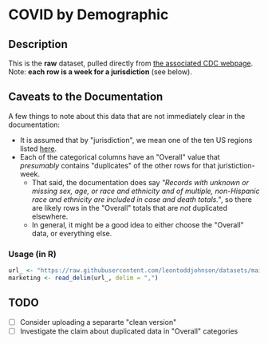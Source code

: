 # COVID by Demographic

## Description

This is the **raw** dataset, pulled directly from [the associated CDC webpage](https://data.cdc.gov/Public-Health-Surveillance/COVID-19-Weekly-Cases-and-Deaths-by-Age-Race-Ethni/hrdz-jaxc/about_data). Note: **each row is a week for a jurisdiction** (see below).

## Caveats to the Documentation

A few things to note about this data that are not immediately clear in the documentation:

- It is assumed that by "jurisdiction", we mean one of the ten US regions listed [here](https://en.wikipedia.org/wiki/List_of_regions_of_the_United_States#Regions_and_office_locations).
- Each of the categorical columns have an "Overall" value that *presumably* contains "duplicates" of the other rows for that juristiction-week.
    - That said, the documentation does say *"Records with unknown or missing sex, age, or race and ethnicity and of multiple, non-Hispanic race and ethnicity are included in case and death totals."*, so there are likely rows in the "Overall" totals that are *not* duplicated elsewhere.
    - In general, it might be a good idea to either choose the "Overall" data, or everything else.

### Usage (in R)

```R
url_ <- "https://raw.githubusercontent.com/leontoddjohnson/datasets/main/data/covid_demographic/covid_demographic.csv"
marketing <- read_delim(url_, delim = ",")
```

## TODO

- [ ] Consider uploading a separarte "clean version"
- [ ] Investigate the claim about duplicated data in "Overall" categories